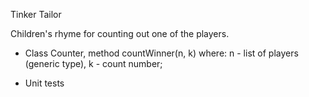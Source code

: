 Tinker Tailor

Children's rhyme for counting out one of the players.

- Class Counter, method countWinner(n, k)
    where:
        n - list of players (generic type),
        k - count number;
        
- Unit tests